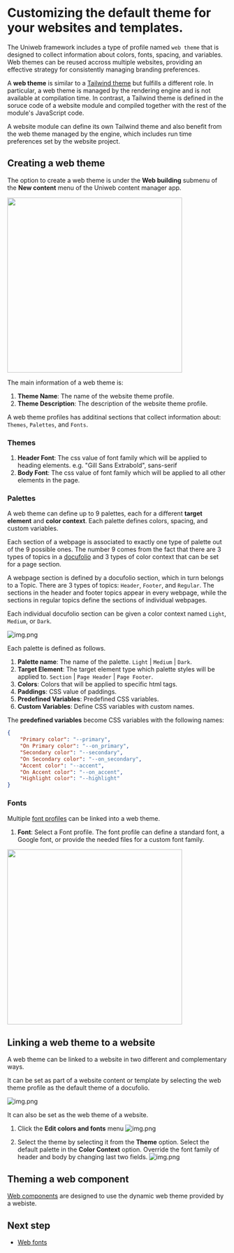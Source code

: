 # Customizing the default theme for your websites and templates.

The Uniweb framework includes a type of profile named `web theme` that is designed to collect information about colors, fonts, spacing, and variables. Web themes can be reused accross multiple websites, providing an effective strategy for consistently managing branding preferences.

A **web theme** is similar to a [Tailwind theme](https://tailwindcss.com/docs/theme) but fulfills a different role. In particular, a web theme is managed by the rendering engine and is not available at compilation time. In contrast, a Tailwind theme is defined in the soruce code of a website module and compiled together with the rest of the module's JavaScript code. 

A website module can define its own Tailwind theme and also benefit from the web theme managed by the engine, which includes run time preferences set by the website project.

## Creating a web theme

The option to create a web theme is under the **Web building** submenu of the **New content** menu of the Uniweb content manager app.

 <img src="assets/webtheme.png" width="400"/> 

The main information of a web theme is:

1. **Theme Name**: The name of the website theme profile.
1. **Theme Description**: The description of the website theme profile.

A web theme profiles has additinal sections that collect information about: `Themes`, `Palettes`, and `Fonts`.

### Themes

1. **Header Font**: The css value of font family which will be applied to heading elements. e.g. "Gill Sans Extrabold", sans-serif
1. **Body Font**: The css value of font family which will be applied to all other elements in the page.

### Palettes

A web theme can define up to 9 palettes, each for a different **target element** and **color context**. Each palette defines colors, spacing, and custom variables. 

Each section of a webpage is associated to exactly one type of palette out of the 9 possible ones. The number 9 comes from the fact that there are 3 types of topics in a [docufolio](docufolio.md) and 3 types of color context that can be set for a page section.

A webpage section is defined by a docufolio section, which in turn belongs to a Topic. There are 3 types of topics: `Header`, `Footer`, and `Regular`. The sections in the header and footer topics appear in every webpage, while the sections in regular topics define the sections of individual webpages.

Each individual docufolio section can be given a color context named `Light`, `Medium`, or `Dark`.

![img.png](./assets/select_color_context.png)

Each palette is defined as follows.

1. **Palette name**: The name of the palette. `Light` | `Medium` | `Dark`.
1. **Target Element**: The target element type which palette styles will be applied to. `Section` | `Page Header` | `Page Footer`.
1. **Colors**: Colors that will be applied to specific html tags.
1. **Paddings**: CSS value of paddings.
1. **Predefined Variables**: Predefined CSS variables. 
6. **Custom Variables**: Define CSS variables with custom names.

The **predefined variables** become CSS variables with the following names:

```json
{
    "Primary color": "--primary",
    "On Primary color": "--on_primary",
    "Secondary color": "--secondary",
    "On Secondary color": "--on_secondary",
    "Accent color": "--accent",
    "On Accent color": "--on_accent",
    "Highlight color": "--highlight"
}
```

### Fonts

Multiple [font profiles](webfonts.md) can be linked into a web theme.

1. **Font**: Select a Font profile. The font profile can define a standard font, a Google font, or provide the needed files for a custom font family.

<img src="assets/font_selector.png" width="400"/> 

## Linking a web theme to a website

A web theme can be linked to a website in two different and complementary ways.

It can be set as part of a website content or template by selecting the web theme profile as the default theme of a docufolio.

   ![img.png](./assets/default_theme.png)

It can also be set as the web theme of a website.

1. Click the **Edit colors and fonts** menu
       ![img.png](./assets/edit_theme.png)

2. Select the theme by selecting it from the **Theme** option. Select the default palette in the **Color Context** option. Override the font family of header and body by changing last two fields.
       ![img.png](./assets/select_theme.png)


## Theming a web component

[Web components](components.md#theming-a-web-component) are designed to use the dynamic web theme provided by a webiste.

## Next step

- [Web fonts](fonts.md)